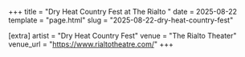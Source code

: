 +++
title = "Dry Heat Country Fest at The Rialto "
date = 2025-08-22
template = "page.html"
slug = "2025-08-22-dry-heat-country-fest"

[extra]
artist = "Dry Heat Country Fest"
venue = "The Rialto Theater"
venue_url = "https://www.rialtotheatre.com/"
+++

